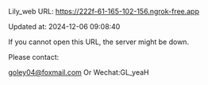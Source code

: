 Lily_web URL: https://222f-61-165-102-156.ngrok-free.app

Updated at: 2024-12-06 09:08:40

If you cannot open this URL, the server might be down.

Please contact: 

goley04@foxmail.com Or Wechat:GL_yeaH